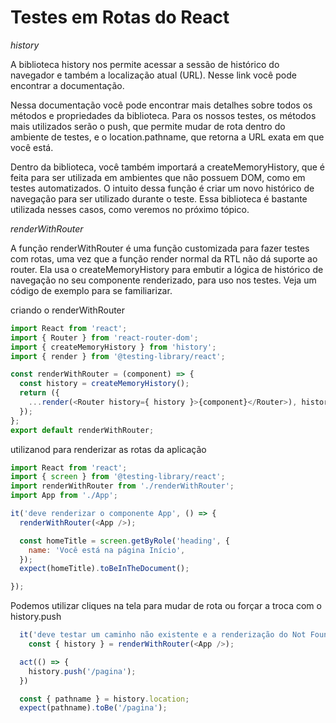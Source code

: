 # Testes em Rotas do React


*history*

A biblioteca history nos permite acessar a sessão de histórico do navegador e também a localização atual (URL). Nesse link você pode encontrar a documentação.

Nessa documentação você pode encontrar mais detalhes sobre todos os métodos e propriedades da biblioteca. Para os nossos testes, os métodos mais utilizados serão o push, que permite mudar de rota dentro do ambiente de testes, e o location.pathname, que retorna a URL exata em que você está.

Dentro da biblioteca, você também importará a createMemoryHistory, que é feita para ser utilizada em ambientes que não possuem DOM, como em testes automatizados. O intuito dessa função é criar um novo histórico de navegação para ser utilizado durante o teste. Essa biblioteca é bastante utilizada nesses casos, como veremos no próximo tópico.

*renderWithRouter*

A função renderWithRouter é uma função customizada para fazer testes com rotas, uma vez que a função render normal da RTL não dá suporte ao router. Ela usa o createMemoryHistory para embutir a lógica de histórico de navegação no seu componente renderizado, para uso nos testes. Veja um código de exemplo para se familiarizar.

criando o renderWithRouter
```js
import React from 'react';
import { Router } from 'react-router-dom';
import { createMemoryHistory } from 'history';
import { render } from '@testing-library/react';

const renderWithRouter = (component) => {
  const history = createMemoryHistory();
  return ({
    ...render(<Router history={ history }>{component}</Router>), history,
  });
};
export default renderWithRouter;
```
utilizanod para renderizar as rotas da aplicação

```js
import React from 'react';
import { screen } from '@testing-library/react';
import renderWithRouter from './renderWithRouter';
import App from './App';

it('deve renderizar o componente App', () => {
  renderWithRouter(<App />);

  const homeTitle = screen.getByRole('heading', {
    name: 'Você está na página Início',
  });
  expect(homeTitle).toBeInTheDocument();

});
```
Podemos utilizar cliques na tela para mudar de rota ou forçar a troca com o history.push

```js
  it('deve testar um caminho não existente e a renderização do Not Found', () => {
    const { history } = renderWithRouter(<App />);

  act(() => {
    history.push('/pagina');
  })

  const { pathname } = history.location;
  expect(pathname).toBe('/pagina');
```
